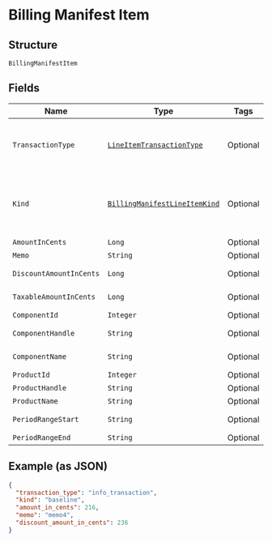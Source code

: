 
# Billing Manifest Item

## Structure

`BillingManifestItem`

## Fields

| Name | Type | Tags | Description | Getter | Setter |
|  --- | --- | --- | --- | --- | --- |
| `TransactionType` | [`LineItemTransactionType`](../../doc/models/line-item-transaction-type.md) | Optional | A handle for the line item transaction type | LineItemTransactionType getTransactionType() | setTransactionType(LineItemTransactionType transactionType) |
| `Kind` | [`BillingManifestLineItemKind`](../../doc/models/billing-manifest-line-item-kind.md) | Optional | A handle for the billing manifest line item kind | BillingManifestLineItemKind getKind() | setKind(BillingManifestLineItemKind kind) |
| `AmountInCents` | `Long` | Optional | - | Long getAmountInCents() | setAmountInCents(Long amountInCents) |
| `Memo` | `String` | Optional | - | String getMemo() | setMemo(String memo) |
| `DiscountAmountInCents` | `Long` | Optional | - | Long getDiscountAmountInCents() | setDiscountAmountInCents(Long discountAmountInCents) |
| `TaxableAmountInCents` | `Long` | Optional | - | Long getTaxableAmountInCents() | setTaxableAmountInCents(Long taxableAmountInCents) |
| `ComponentId` | `Integer` | Optional | - | Integer getComponentId() | setComponentId(Integer componentId) |
| `ComponentHandle` | `String` | Optional | - | String getComponentHandle() | setComponentHandle(String componentHandle) |
| `ComponentName` | `String` | Optional | - | String getComponentName() | setComponentName(String componentName) |
| `ProductId` | `Integer` | Optional | - | Integer getProductId() | setProductId(Integer productId) |
| `ProductHandle` | `String` | Optional | - | String getProductHandle() | setProductHandle(String productHandle) |
| `ProductName` | `String` | Optional | - | String getProductName() | setProductName(String productName) |
| `PeriodRangeStart` | `String` | Optional | - | String getPeriodRangeStart() | setPeriodRangeStart(String periodRangeStart) |
| `PeriodRangeEnd` | `String` | Optional | - | String getPeriodRangeEnd() | setPeriodRangeEnd(String periodRangeEnd) |

## Example (as JSON)

```json
{
  "transaction_type": "info_transaction",
  "kind": "baseline",
  "amount_in_cents": 216,
  "memo": "memo4",
  "discount_amount_in_cents": 236
}
```

